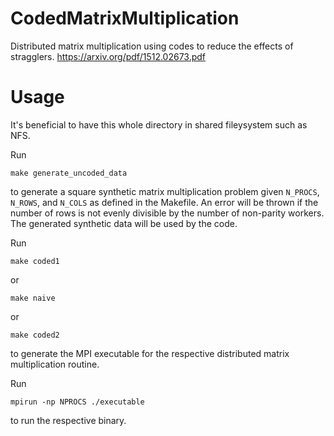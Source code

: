 # CodedMatrixMultiplication
Distributed matrix multiplication using codes to reduce the effects of stragglers.
https://arxiv.org/pdf/1512.02673.pdf

# Usage

It's beneficial to have this whole directory in shared fileysystem such as NFS.

Run

```
make generate_uncoded_data
```

to generate a square synthetic matrix multiplication problem given
`N_PROCS`, `N_ROWS`, and `N_COLS` as defined in the Makefile. An error
will be thrown if the number of rows is not evenly divisible by the
number of non-parity workers. The generated synthetic data will be
used by the code.

Run
```
make coded1
```
or
```
make naive
```
or
```
make coded2
```
to generate the MPI executable for the respective distributed matrix multiplication routine.

Run
```
mpirun -np NPROCS ./executable
```
to run the respective binary.